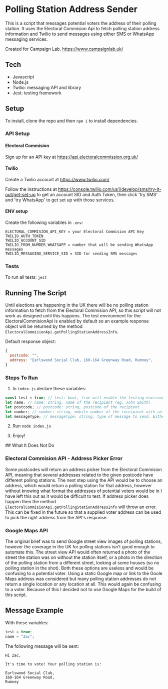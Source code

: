 # Polling Station Address Sender

This is a script that messages potential voters the address of their polling station. It uses the Electoral Commision Api to fetch polling station address information and Twilio to send messages using either SMS or WhatsApp messaging services.

Created for Campaign Lab.
https://www.campaignlab.uk/

## Tech

- Javascript
- Node.js
- Twilio: messaging API and library
- Jest: testing framework

## Setup

To install, clone the repo and then `npm i` to install dependencies.

### API Setup

#### Electoral Commision

Sign up for an API key at https://api.electoralcommission.org.uk/

#### Twilio

Create a Twilio account at https://www.twilio.com/

Follow the instructions at https://console.twilio.com/us1/develop/sms/try-it-out/get-set-up to get an account SID and Auth Token, then click 'try SMS' and 'try WhatsApp' to get set up with those services.

#### ENV setup

Create the following variables in `.env`:

```
ELECTORAL_COMMISION_API_KEY = your Electoral Commision API Key
TWILIO_AUTH_TOKEN
TWILIO_ACCOUNT_SID
TWILIO_FROM_NUMBER_WHATSAPP = number that will be sending WhatsApp messages
TWILIO_MESSAGING_SERVICE_SID = SID for sending SMS messages
```

### Tests

To run all tests: `jest`

## Running The Script

Until elections are happening in the UK there will be no polling station information to fetch from the Electoral Commision API, so this script will not work as designed until this happens. The test environment for the ElectoralCommisionApi is enabled by default so an example response object will be returned by the method `ElectoralCommisionApi.getPollingStationAddressInfo`.

Default response object:

```javascript
{
  postcode: "",
  address: "Earlswood Social Club, 160-164 Greenway Road, Rumney",
}
```

### Steps To Run

1. In `index.js` declare these variables:

```javascript
const test = true; // test: bool, true will enable the testing environemnt for the ElectoralCommisionApi class, false for production
let name; // name: string, name of the recipient (eg. John Smith)
let postcode; // postcode: string, postcode of the recipient
let number; // number: string, mobile number of the receipient with an international dialling code, eg. 0798... becomes +44798...
let messageType; // messageType: string, type of message to send. Either "WhatsApp" or "Sms"
```

2. Run `node index.js`

3. Enjoy!

## What It Does Not Do

### Electoral Commision API - Address Picker Error 
Some postcodes will return an address picker from the Electoral Commision API, meaning that several addresses related to the given postcode have different polling stations. The next step using the API would be to choose an address, which would return a polling station for that address, however without knowing what format the addresses of potential voters would be in I have left this out as it would be difficult to test. If address picker does happen then the method `ElectoralCommisionApi.getPollingStationAddressInfo` will throw an error. This can be fixed in the future so that a supplied voter address can be used to pick the right address from the API's response.

### Google Maps API
The original brief was to send Google street view images of polling stations, however the coverage in the UK for polling stations isn't good enough to automate this. The street view API would often returned a photo of the street the station was on without the station itself, or a photo in the direction of the polling station from a different street, looking at some houses (so no polling station in the shot). Both these options are useless and would be confusing to a potential voter. Using a static Google map or link to the Goole Maps address was considered but many polling station addresses do not return a single location or any location at all. This would again be confusing to a voter. Because of this I decided not to use Google Maps for the build of this script.

## Message Example

With these variables:
```javascript
test = true;
name = "Zac";
```

The following message will be sent:

```
Hi Zac,

It's time to vote! Your polling station is:

Earlswood Social Club,
160-164 Greenway Road,
Rumney
```

